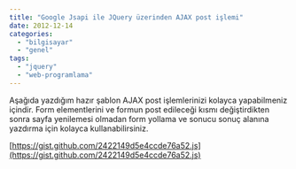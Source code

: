 ```yaml
---
title: "Google Jsapi ile JQuery üzerinden AJAX post işlemi"
date: 2012-12-14
categories: 
  - "bilgisayar"
  - "genel"
tags: 
  - "jquery"
  - "web-programlama"
---
```


Aşağıda yazdığım hazır şablon AJAX post işlemlerinizi kolayca yapabilmeniz içindir. Form elementlerini ve formun post edileceği kısmı değiştirdikten sonra sayfa yenilemesi olmadan form yollama ve sonucu sonuç alanına yazdırma için kolayca kullanabilirsiniz.  
  
[https://gist.github.com/2422149d5e4ccde76a52.js](https://gist.github.com/2422149d5e4ccde76a52.js)
